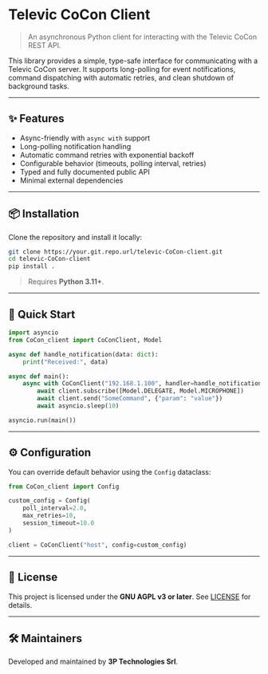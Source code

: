 # Televic CoCon Client

> An asynchronous Python client for interacting with the Televic CoCon REST API.

This library provides a simple, type-safe interface for communicating with a Televic CoCon server. It supports long-polling for event notifications, command dispatching with automatic retries, and clean shutdown of background tasks.

---

## ✨ Features

- Async-friendly with `async with` support
- Long-polling notification handling
- Automatic command retries with exponential backoff
- Configurable behavior (timeouts, polling interval, retries)
- Typed and fully documented public API
- Minimal external dependencies

---

## 📦 Installation

Clone the repository and install it locally:

```bash
git clone https://your.git.repo.url/televic-CoCon-client.git
cd televic-CoCon-client
pip install .
```
> Requires **Python 3.11+**.

---

## 🚀 Quick Start

```python
import asyncio
from CoCon_client import CoConClient, Model

async def handle_notification(data: dict):
    print("Received:", data)

async def main():
    async with CoConClient("192.168.1.100", handler=handle_notification) as client:
        await client.subscribe([Model.DELEGATE, Model.MICROPHONE])
        await client.send("SomeCommand", {"param": "value"})
        await asyncio.sleep(10)

asyncio.run(main())
```

---

## ⚙️ Configuration

You can override default behavior using the `Config` dataclass:

```python
from CoCon_client import Config

custom_config = Config(
    poll_interval=2.0,
    max_retries=10,
    session_timeout=10.0
)

client = CoConClient("host", config=custom_config)
```
---

## 📄 License

This project is licensed under the **GNU AGPL v3 or later**. See [LICENSE](./LICENSE) for details.

---

## 🛠 Maintainers

Developed and maintained by **3P Technologies Srl**.
